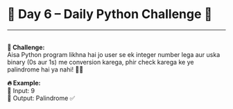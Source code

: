 <h1>📢 Day 6 – Daily Python Challenge 🐍 </h1> <hr><br>
<b>🚀 Challenge:</b> <br>
Aisa Python program likhna hai jo user se ek integer number lega aur uska binary (0s aur 1s) me conversion karega, phir check karega ke ye palindrome hai ya nahi! 🔄✨ <br>

<b>🔥 Example:</b> <br>
📌 Input: 9 <br>
📌 Output: Palindrome ✅ <br>
